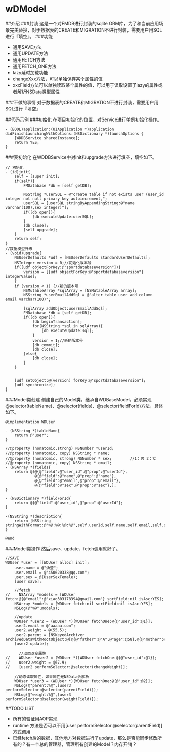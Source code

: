# wDModel
##介绍
###封装
这是一个对FMDB进行封装的sqlite ORM库，为了和当前应用场景完美替换，对于数据表的CREATE和MIGRATION不进行封装，需要用户用SQL进行『填空』。
###功能

* 通用SAVE方法
* 通用UPDATE方法
* 通用FETCH方法
* 通用FETCH_ONE方法
* lazy延时加载功能
* changeXxx方法，可以单独保存某个属性的值
* xxxField方法可以单独读取某个属性的值，可以用于读取设置了lazy的属性或者解析NSData类型属性

###不做的事情
对于数据表的CREATE和MIGRATION不进行封装，需要用户用SQL进行『填空』

##代码示例
###初始化
在项目初始化的位置，对Service进行单例初始化操作。

```objc
- (BOOL)application:(UIApplication *)application didFinishLaunchingWithOptions:(NSDictionary *)launchOptions {
    [WDDBService sharedInstance];
    return YES;
}
```
###表初始化
在WDDBService中对init和upgrade方法进行填空，填空如下。

```objc
// 初始化
- (id)init{
    self = [super init];
    if(self){
        FMDatabase *db = [self getDB];
        
        NSString *userSQL = @"create table if not exists user (user_id integer not null primary key autoincrement,";
        userSQL = [userSQL stringByAppendingString:@"name varchar(100),sex integer)"];
        if([db open]){
            [db executeUpdate:userSQL];
        }
        [db close];
        [self upgrade];
    }
    return self;
}
//数据模型升级
- (void)upgrade{
    NSUserDefaults *udf = [NSUserDefaults standardUserDefaults];
    NSInteger version = 0;//初始化版本号
    if([udf objectForKey:@"sportdatabaseversion"]){
        version = [[udf objectForKey:@"sportdatabaseversion"] integerValue];
    }
    if (version < 1) {//新的版本号
        NSMutableArray *sqlArray = [NSMutableArray array];
        NSString *userEmailAddSql = @"alter table user add column email varchar(100)";
        
        [sqlArray addObject:userEmailAddSql];
        FMDatabase *db = [self getDB];
        if([db open]){
            [db beginTransaction];
            for(NSString *sql in sqlArray){
                [db executeUpdate:sql];
            }
            version = 1;//新的版本号
            [db commit];
            [db close];
        }else{
            [db close];
        }
    }
    
    
    [udf setObject:@(version) forKey:@"sportdatabaseversion"];
    [udf synchronize];
}
```

###Model类创建
创建自己的Model类，继承自WDBaseModel，必须实现 @selector(tableName)、@selector(fields)、@selector(fieldForId)方法，具体如下。

```objc
@implementation WDUser

- (NSString *)tableName{
    return @"user";
}

//@property (nonatomic,strong) NSNumber *userId;
//@property (nonatomic, copy) NSString * name;
//@property (nonatomic, strong) NSNumber * sex;        //1：男 2：女
//@property (nonatomic, copy) NSString * email;
- (NSArray *)fields{
    return @[@{@"field":@"user_id",@"prop":@"userId"},
             @{@"field":@"name",@"prop":@"name"},
             @{@"field":@"email",@"prop":@"email"},
             @{@"field":@"sex",@"prop":@"sex"},];
}

- (NSDictionary *)fieldForId{
    return @{@"field":@"user_id",@"prop":@"userId"};
}

-(NSString *)description{
    return [NSString stringWithFormat:@"%@:%@:%@:%@",self.userId,self.name,self.email,self.sex];
}

@end
```

###Model类操作
然后save、update、fetch调用就好了。

```objc
//SAVE
WDUser *user = [[WDUser alloc] init];
    user.name = @"汤莹";
    user.email = @"450620338@qq.com";
    user.sex = @(UserSexFemale);
    [user save];
    
    //fetch
//    NSArray *models = [WDUser fetch:@{@"email":@"xiao303178394@gmail.com"} sortField:nil isAsc:YES];
    NSArray *models = [WDUser fetch:nil sortField:nil isAsc:YES];
    NSLog(@"%@",models);
    
    //update
    WDUser *user2 = (WDUser *)[WDUser fetchOne:@{@"user_id":@1}];
    user2.email = @"aaaaa.com";
    user2.weight = @(55.5);
    user2.parent = [NSKeyedArchiver archivedDataWithRootObject:@[@{@"father":@"A",@"age":@58},@{@"mother":@"B",@"age":@52}]];
    [user2 update];
    
      //动态改变属性
//    WDUser *user2 = (WDUser *)[WDUser fetchOne:@{@"user_id":@1}];
//    user2.weight = @67.9;
//    [user2 performSelector:@selector(changeWeight)];
    
    //动态读取属性，如果属性是NSData会解析
    WDUser *user3 = (WDUser *)[WDUser fetchOne:@{@"user_id":@2}];
    NSLog(@"parent:%@",[user3 performSelector:@selector(parentField)]);
    NSLog(@"weight:%@",[user3 performSelector:@selector(weightField)]);
```

##TODO LIST

* 所有的验证用AOP实现
* runtime 方法是否可以不用[user performSelector:@selector(parentField)]方式调用
* 已经fetch后的数据，其他地方对数据进行了update，那么是否能同步修改所有的？有一个总的管理器，管理所有创建的Model？内存开销？


